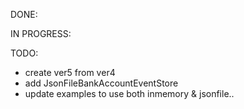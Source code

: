 
DONE:

IN PROGRESS:

TODO:
 - create ver5 from ver4
 - add JsonFileBankAccountEventStore
 - update examples to use both inmemory & jsonfile..
